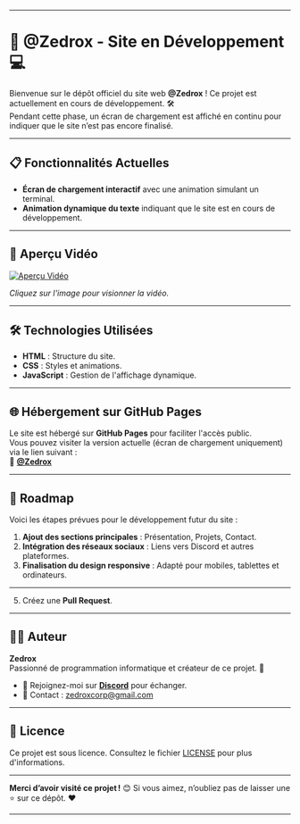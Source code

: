 

---

# 🚀 @Zedrox - Site en Développement 💻

Bienvenue sur le dépôt officiel du site web **@Zedrox** ! Ce projet est actuellement en cours de développement. 🛠️  
Pendant cette phase, un écran de chargement est affiché en continu pour indiquer que le site n’est pas encore finalisé.

---

## 📋 Fonctionnalités Actuelles

- **Écran de chargement interactif** avec une animation simulant un terminal.
- **Animation dynamique du texte** indiquant que le site est en cours de développement.

---
## 🎥 Aperçu Vidéo

[![Aperçu Vidéo](https://img.youtube.com/vi/vt80YJ_CnF4/maxresdefault.jpg)](https://youtu.be/vt80YJ_CnF4)

*Cliquez sur l'image pour visionner la vidéo.*



---

## 🛠️ Technologies Utilisées

- **HTML** : Structure du site.
- **CSS** : Styles et animations.
- **JavaScript** : Gestion de l'affichage dynamique.

---

## 🌐 Hébergement sur GitHub Pages

Le site est hébergé sur **GitHub Pages** pour faciliter l'accès public.  
Vous pouvez visiter la version actuelle (écran de chargement uniquement) via le lien suivant :  
🔗 **[@Zedrox](https://black-at.github.io/zedrox/)**

---

## 📌 Roadmap

Voici les étapes prévues pour le développement futur du site :

1. **Ajout des sections principales** : Présentation, Projets, Contact.
2. **Intégration des réseaux sociaux** : Liens vers Discord et autres plateformes.
3. **Finalisation du design responsive** : Adapté pour mobiles, tablettes et ordinateurs.

---

5. Créez une **Pull Request**.

---

## 🧑‍💻 Auteur

**Zedrox**  
Passionné de programmation informatique et créateur de ce projet. 🎉

- 💬 Rejoignez-moi sur **[Discord](https://discord.gg/YqupzyMejM)** pour échanger.
- 📧 Contact : [zedroxcorp@gmail.com](mailto:zedroxcorp@gmail.com)

---

## 📝 Licence

Ce projet est sous licence. Consultez le fichier [LICENSE](LICENSE) pour plus d'informations.

---

**Merci d’avoir visité ce projet !** 😊 Si vous aimez, n’oubliez pas de laisser une ⭐ sur ce dépôt. ❤️

--- 
